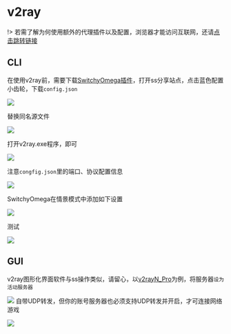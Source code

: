 # v2ray

!> 若需了解为何使用额外的代理插件以及配置，浏览器才能访问互联网，还请[点击跳转链接](/abc/connection)

## CLI

在使用v2ray前，需要下载[SwitchyOmega插件](https://github.com/FelisCatus/SwitchyOmega)，打开ss分享站点，点击蓝色配置小齿轮，下载`config.json`

<!-- ![](https://ipfs.io/ipfs/QmcEBpCA4L194bXFpYaTLeDqJiypw9577KkuBT5hTLTwim?2.png) -->

![](https://raw.githubusercontent.com/loremwalker/fq-book/master/docs/images/2018-04-29_000906.png)

替换同名源文件

<!-- ![](https://ipfs.io/ipfs/QmPpDSm8oyz7b2oTGVMtYBv63pDeDzQkft5z2vpnSazSvy?4.png) -->

![](https://raw.githubusercontent.com/loremwalker/fq-book/master/docs/images/2018-04-29_001551.png)

打开v2ray.exe程序，即可

<!-- ![](https://ipfs.io/ipfs/QmYh2fcdZyadbTrdNoE7o4uQfUoupiqycJrvNzm6JDem93?4.png) -->

![](https://raw.githubusercontent.com/loremwalker/fq-book/master/docs/images/2018-04-29_001900.png)

注意`congfig.json`里的端口、协议配置信息

<!-- ![](https://ipfs.io/ipfs/QmSpmZsk2LFMtN3ku7PiNp5Yv9EREtxiJQMuWSPqYbpaz8?3.png) -->

![](https://raw.githubusercontent.com/loremwalker/fq-book/master/docs/images/2018-04-29_002418.png)

SwitchyOmega在情景模式中添加如下设置

<!-- ![](https://ipfs.io/ipfs/Qmd1Gdt7v7PBrmj49mFjMFq2EyZ6H2EpytueRQESbBpCXC?0.png) -->

![](https://raw.githubusercontent.com/loremwalker/fq-book/master/docs/images/2018-04-29_002210.png)

测试

<!-- ![](https://ipfs.io/ipfs/QmW62TYFQHQqoaJgX65AEKqosrXEpJKgSBgt8kBZw4zGzn?1.png) -->

![](https://raw.githubusercontent.com/loremwalker/fq-book/master/docs/images/2018-04-29_002706.png)
## GUI

v2ray图形化界面软件与ss操作类似，请留心，以[v2rayN_Pro](https://drive.google.com/drive/folders/1oCt98YHiFdf_uJPB2nRGU2FXDnZxSXVM)为例，将服务器`设为活动服务器`

<!-- ![](https://ipfs.io/ipfs/QmdttdMMn7tbhE3k7KQNnHWPxPeS8CJ2fTXB1NGFs18haa?3.png) -->

![](https://raw.githubusercontent.com/loremwalker/fq-book/master/docs/images/2018-05-06_211557.png)
自带UDP转发，但你的账号服务器也必须支持UDP转发并开启，才可连接网络游戏

<!-- ![](https://ipfs.io/ipfs/QmTcjcDKmZvGAdER6pmqVGVUYU4Qy6PJ6C2NKiS2U4PpRM?0.png) -->

![](https://raw.githubusercontent.com/loremwalker/fq-book/master/docs/images/2018-05-06_212229.png)

